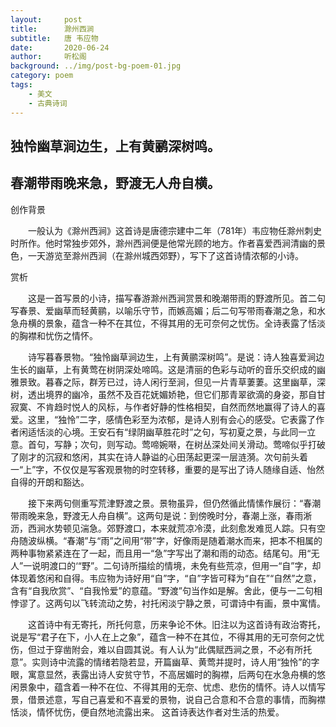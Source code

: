```yaml
---
layout:     post
title:      滁州西涧
subtitle:   唐 韦应物
date:       2020-06-24
author:     听松阁
background: ../img/post-bg-poem-01.jpg
category: poem
tags:
    - 美文
    - 古典诗词
---
```


## 独怜幽草涧边生，上有黄鹂深树鸣。 
## 春潮带雨晚来急，野渡无人舟自横。





创作背景



　　一般认为《滁州西涧》这首诗是唐德宗建中二年（781年）韦应物任滁州刺史时所作。他时常独步郊外，滁州西涧便是他常光顾的地方。作者喜爱西涧清幽的景色，一天游览至滁州西涧（在滁州城西郊野），写下了这首诗情浓郁的小诗。





赏析



　　这是一首写景的小诗，描写春游滁州西涧赏景和晚潮带雨的野渡所见。首二句写春景、爱幽草而轻黄鹂，以喻乐守节，而嫉高媚；后二句写带雨春潮之急，和水急舟横的景象，蕴含一种不在其位，不得其用的无可奈何之忧伤。全诗表露了恬淡的胸襟和忧伤之情怀。



　　诗写暮春景物。“独怜幽草涧边生，上有黄鹂深树鸣”。是说：诗人独喜爱涧边生长的幽草，上有黄莺在树阴深处啼鸣。这是清丽的色彩与动听的音乐交织成的幽雅景致。暮春之际，群芳已过，诗人闲行至涧，但见一片青草萋萋。这里幽草，深树，透出境界的幽冷，虽然不及百花妩媚娇艳，但它们那青翠欲滴的身姿，那自甘寂寞、不肯趋时悦人的风标，与作者好静的性格相契，自然而然地赢得了诗人的喜爱。这里，“独怜”二字，感情色彩至为浓郁，是诗人别有会心的感受。它表露了作者闲适恬淡的心境。王安石有“绿阴幽草胜花时”之句，写初夏之景，与此同一立意。首句，写静；次句，则写动。莺啼婉啭，在树丛深处间关滑动。莺啼似乎打破了刚才的沉寂和悠闲，其实在诗人静谥的心田荡起更深一层涟漪。次句前头着一“上”字，不仅仅是写客观景物的时空转移，重要的是写出了诗人随缘自适、怡然自得的开朗和豁达。



　　接下来两句侧重写荒津野渡之景。景物虽异，但仍然循此情愫作展衍：“春潮带雨晚来急，野渡无人舟自横”。这两句是说：到傍晚时分，春潮上涨，春雨淅沥，西涧水势顿见湍急。郊野渡口，本来就荒凉冷漠，此刻愈发难觅人踪。只有空舟随波纵横。“春潮”与“雨”之间用“带”字，好像雨是随着潮水而来，把本不相属的两种事物紧紧连在了一起，而且用一“急”字写出了潮和雨的动态。结尾句。用“无人”一说明渡口的‘“野”。二句诗所描绘的情境，未免有些荒凉，但用一“自”字，却体现着悠闲和自得。韦应物为诗好用“自”字，“自”字皆可释为“自在”“自然”之意，含有“自我欣赏”、“自我怜爱”的意蕴。“野渡”句当作如是解。舍此，便与一二句相悖谬了。这两句以飞转流动之势，衬托闲淡宁静之景，可谓诗中有画，景中寓情。



　　这首诗中有无寄托，所托何意，历来争论不休。旧注以为这首诗有政治寄托，说是写“君子在下，小人在上之象”，蕴含一种不在其位，不得其用的无可奈何之忧伤，但过于穿凿附会，难以自圆其说。有人认为“此偶赋西涧之景，不必有所托意”。实则诗中流露的情绪若隐若显，开篇幽草、黄莺并提时，诗人用“独怜”的字眼，寓意显然，表露出诗人安贫守节，不高居媚时的胸襟，后两句在水急舟横的悠闲景象中，蕴含着一种不在位、不得其用的无奈、忧虑、悲伤的情怀。诗人以情写景，借景述意，写自己喜爱和不喜爱的景物，说自己合意和不合意的事情，而胸襟恬淡，情怀忧伤，便自然地流露出来。 这首诗表达作者对生活的热爱。
